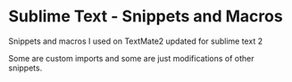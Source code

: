 Sublime Text - Snippets and Macros
==================================
Snippets and macros I used on TextMate2 updated for sublime text 2

Some are custom imports and some are just modifications of other snippets.